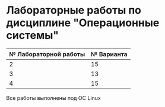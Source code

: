 # Лабораторные работы по дисциплине "Операционные системы"


| № Лабораторной работы | № Варианта | 
|-----------------------|------------|
| 2                     | 15         |
| 3                     | 13         |
 | 4                     | 15          |

Все работы выполнены под ОС Linux
